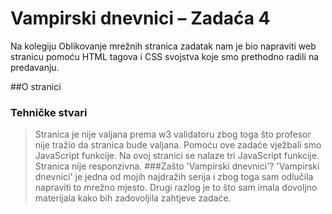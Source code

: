 # Vampirski dnevnici – Zadaća 4
Na kolegiju Oblikovanje mrežnih stranica zadatak nam je bio napraviti web stranicu pomoću HTML tagova i CSS svojstva koje smo prethodno radili na predavanju.

##O stranici
### Tehničke stvari
>Stranica je nije valjana prema w3 validatoru zbog toga što profesor nije tražio da stranica bude valjana. Pomoću ove zadaće vježbali smo JavaScript funkcije.
Na ovoj stranici se nalaze tri JavaScript funkcije. Stranica nije responzivna.
###Zašto 'Vampirski dnevnici'?
>'Vampirski dnevnici' je jedna od mojih najdražih serija i zbog toga sam odlučila napraviti to mrežno mjesto. Drugi razlog je to što sam imala dovoljno materijala kako bih zadovoljila zahtjeve zadaće.
